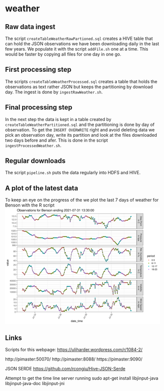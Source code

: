 # weather

## Raw data ingest

The script `createTableWeatherRawPartioned.sql` creates a HIVE table
that can hold the JSON observations we have been downloading daily in
the last few years. We populate it with the script `addFile.sh` one at
a time. This would be faster by copying all files for one day in one
go. 

## First processing step

The scripts `createTableWeatherProcessed.sql` creates a table that
holds the observations as text rather JSON but keeps the partitioning by
download day. The ingest is done by `ingestRawWeather.sh`. 

## Final processing step

In the next step the data is kept in a table created by
`createTableWeatherPartitioned.sql` and the partitioning is done by
day of observation. To get the `INSERT OVERWRITE` right and avoid
deleting data we pick an observation day, write its partition and look
at the files downloaded two days before and afer. This is done in the script `ingestProcessedWeather.sh`.

## Regular downloads

The script `pipeline.sh` puts the data regularly into HDFS and HIVE.

## A plot of the latest data  

To keep an eye on the progress of the we plot the last 7 days of weather for Benson with the R script 
![The UK](R/benson.png?raw=true "The UK")

## Links

Scripts for this webpage: https://uliharder.wordpress.com/r/1084-2/


http://pimaster:50070/
http://pimaster:8088/
https://pimaster:9090/

JSON SERDE
https://github.com/rcongiu/Hive-JSON-Serde


Attempt to get the time line server running
sudo apt-get install libjinput-java libjinput-java-doc libjinput-jni
